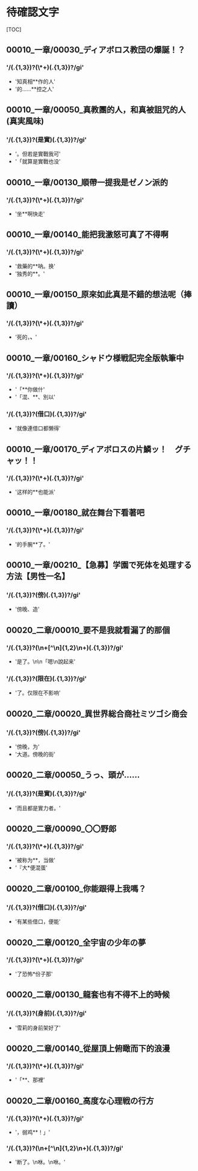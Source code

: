 # 待確認文字

[TOC]

## 00010_一章/00030_ディアボロス教団の爆誕！？

### '/(.{1,3})?(\\*+)(.{1,3})?/gi'

- '知真相**作的人'
- '的……**控之人'


## 00010_一章/00050_真教團的人，和真被詛咒的人(真実風味)

### '/(.{1,3})?(是實)(.{1,3})?/gi'

- '。但若是實戰我可'
- '「就算是實戰也没'


## 00010_一章/00130_順帶一提我是ゼノン派的

### '/(.{1,3})?(\\*+)(.{1,3})?/gi'

- '坐**啊快走'


## 00010_一章/00140_能把我激怒可真了不得啊

### '/(.{1,3})?(\\*+)(.{1,3})?/gi'

- '救藥的**呐。换'
- '独秀的**。'


## 00010_一章/00150_原來如此真是不錯的想法呢（捧讀）

### '/(.{1,3})?(\\*+)(.{1,3})?/gi'

- '死的，**、**'


## 00010_一章/00160_シャドウ様戦記完全版執筆中

### '/(.{1,3})?(\\*+)(.{1,3})?/gi'

- '「**你做什'
- '「混、**、別以'

### '/(.{1,3})?(借口)(.{1,3})?/gi'

- '就像連借口都懒得'


## 00010_一章/00170_ディアボロスの片鱗ッ！　グチャッ！！

### '/(.{1,3})?(\\*+)(.{1,3})?/gi'

- '这样的**也能派'


## 00010_一章/00180_就在舞台下看著吧

### '/(.{1,3})?(\\*+)(.{1,3})?/gi'

- '的手腕**了。'


## 00010_一章/00210_【急募】学園で死体を処理する方法【男性一名】

### '/(.{1,3})?(傍)(.{1,3})?/gi'

- '傍晚、造'


## 00020_二章/00010_要不是我就看漏了的那個

### '/(.{1,3})?(\n+[^\n]{1,2}\n+)(.{1,3})?/gi'

- '是了。\n\n「嗯\n說起来'

### '/(.{1,3})?(限在)(.{1,3})?/gi'

- '了。仅限在不影响'


## 00020_二章/00020_異世界総合商社ミツゴシ商会

### '/(.{1,3})?(傍)(.{1,3})?/gi'

- '傍晚，为'
- '大道。傍晚的街'


## 00020_二章/00050_うっ、頭が……

### '/(.{1,3})?(是實)(.{1,3})?/gi'

- '而且都是實力者。'


## 00020_二章/00090_〇〇野郎

### '/(.{1,3})?(\\*+)(.{1,3})?/gi'

- '被称为**，当做'
- '『大*便混蛋'


## 00020_二章/00100_你能跟得上我嗎？

### '/(.{1,3})?(借口)(.{1,3})?/gi'

- '有某些借口，便能'


## 00020_二章/00120_全宇宙の少年の夢

### '/(.{1,3})?(\\*+)(.{1,3})?/gi'

- '了恐怖*份子那'


## 00020_二章/00130_龍套也有不得不上的時候

### '/(.{1,3})?(身前)(.{1,3})?/gi'

- '雪莉的身前架好了'


## 00020_二章/00140_從屋頂上俯瞰而下的浪漫

### '/(.{1,3})?(\\*+)(.{1,3})?/gi'

- '「**、那裡'


## 00020_二章/00160_高度な心理戦の行方

### '/(.{1,3})?(\\*+)(.{1,3})?/gi'

- '，弱鸡**！」'

### '/(.{1,3})?(\n+[^\n]{1,2}\n+)(.{1,3})?/gi'

- '断了。\n咻。\n咻。'
